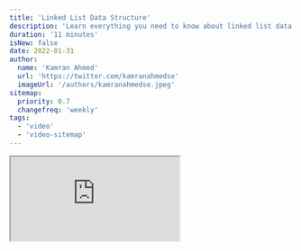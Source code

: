 ```yaml
---
title: 'Linked List Data Structure'
description: 'Learn everything you need to know about linked list data structure'
duration: '11 minutes'
isNew: false
date: 2022-01-31
author:
  name: 'Kamran Ahmed'
  url: 'https://twitter.com/kamranahmedse'
  imageUrl: '/authors/kamranahmedse.jpeg'
sitemap:
  priority: 0.7
  changefreq: 'weekly'
tags:
  - 'video'
  - 'video-sitemap'
---
```


<iframe class="w-full aspect-video mb-5" src="https://www.youtube.com/embed/odW9FU8jPRQ" title="Linked List Data Structure"></iframe>
